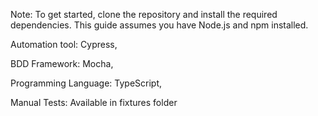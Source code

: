 Note: To get started, clone the repository and install the required dependencies. This guide assumes you have Node.js and npm installed.

Automation tool: Cypress,

BDD Framework: Mocha,

Programming Language: TypeScript,

Manual Tests: Available in fixtures folder
